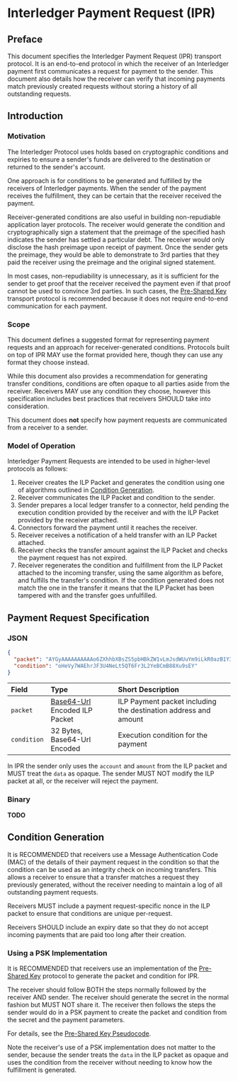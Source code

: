# Interledger Payment Request (IPR)

## Preface

This document specifies the Interledger Payment Request (IPR) transport protocol. It is an end-to-end protocol in which the receiver of an Interledger payment first communicates a request for payment to the sender. This document also details how the receiver can verify that incoming payments match previously created requests without storing a history of all outstanding requests.

## Introduction

### Motivation

The Interledger Protocol uses holds based on cryptographic conditions and expiries to ensure a sender's funds are delivered to the destination or returned to the sender's account.

One approach is for conditions to be generated and fulfilled by the receivers of Interledger payments. When the sender of the payment receives the fulfillment, they can be certain that the receiver received the payment.

Receiver-generated conditions are also useful in building non-repudiable application layer protocols. The receiver would generate the condition and cryptographically sign a statement that the preimage of the specified hash indicates the sender has settled a particular debt. The receiver would only disclose the hash preimage upon receipt of payment. Once the sender gets the preimage, they would be able to demonstrate to 3rd parties that they paid the receiver using the preimage and the original signed statement.

In most cases, non-repudiability is unnecessary, as it is sufficient for the sender to get proof that the receiver received the payment even if that proof cannot be used to convince 3rd parties. In such cases, the [Pre-Shared Key](../0016-pre-shared-key/0016-pre-shared-key.md) transport protocol is recommended because it does not require end-to-end communication for each payment.

### Scope

This document defines a suggested format for representing payment requests and an approach for receiver-generated conditions. Protocols built on top of IPR MAY use the format provided here, though they can use any format they choose instead.

While this document also provides a recommendation for generating transfer conditions, conditions are often opaque to all parties aside from the receiver. Receivers MAY use any condition they choose, however this specification includes best practices that receivers SHOULD take into consideration.

This document does **not** specify how payment requests are communicated from a receiver to a sender.

### Model of Operation

Interledger Payment Requests are intended to be used in higher-level protocols as follows:

1. Receiver creates the ILP Packet and generates the condition using one of algorithms outlined in [Condition Generation](#condition-generation).
2. Receiver communicates the ILP Packet and condition to the sender.
3. Sender prepares a local ledger transfer to a connector, held pending the execution condition provided by the receiver and with the ILP Packet provided by the receiver attached.
4. Connectors forward the payment until it reaches the receiver.
5. Receiver receives a notification of a held transfer with an ILP Packet attached.
6. Receiver checks the transfer amount against the ILP Packet and checks the payment request has not expired.
7. Receiver regenerates the condition and fulfillment from the ILP Packet attached to the incoming transfer, using the same algorithm as before, and fulfills the transfer's condition. If the condition generated does not match the one in the transfer it means that the ILP Packet has been tampered with and the transfer goes unfulfilled.

## Payment Request Specification

### JSON

```json
{
  "packet": "AYGyAAAAAAAAAAo6ZXhhbXBsZS5pbHBkZW1vLmJsdWUuYm9iLkR0azB1Y3U4OHFJQm1iRFEwelhxa2lkTWZhOHRQakJZUW1QU0svMS4wCk5vbmNlOiBvdHotT25NbThURHo3NThGYWY4cXRRCkVuY3J5cHRpb246IGFlcy0yNTYtZ2NtIEdFRUR0MXk4NmlkSVFMa2xWbnpiRWcKCuXPle38YB02KVAHPtVNqRgP7Ok6D-QRAA",
  "condition": "oHeVy7WAEhrJF3U4NeLt5QT6Fr3L2YeBCmB88Xu9sEY"
}
```

| Field | Type | Short Description |
|:--|:--|:--|
| `packet` | [Base64-Url](https://en.wikipedia.org/wiki/Base64#URL_applications) Encoded ILP Packet | ILP Payment packet including the destination address and amount |
| `condition` | 32 Bytes, Base64-Url Encoded | Execution condition for the payment |

In IPR the sender only uses the `account` and `amount` from the ILP packet and MUST treat the `data` as opaque. The sender MUST NOT modify the ILP packet at all, or the receiver will reject the payment.

### Binary

**TODO**

## Condition Generation

It is RECOMMENDED that receivers use a Message Authentication Code (MAC) of the details of their payment request in the condition so that the condition can be used as an integrity check on incoming transfers. This allows a receiver to ensure that a transfer matches a request they previously generated, without the receiver needing to maintain a log of all outstanding payment requests.

Receivers MUST include a payment request-specific nonce in the ILP packet to ensure that conditions are unique per-request.

Receivers SHOULD include an expiry date so that they do not accept incoming payments that are paid too long after their creation.

### Using a PSK Implementation

It is RECOMMENDED that receivers use an implementation of the [Pre-Shared Key](../0016-pre-shared-key/0016-pre-shared-key.md) protocol to generate the packet and condition for IPR.

The receiver should follow BOTH the steps normally followed by the receiver AND sender. The receiver should generate the secret in the normal fashion but MUST NOT share it. The receiver then follows the steps the sender would do in a PSK payment to create the packet and condition from the secret and the payment parameters.

For details, see the [Pre-Shared Key Pseudocode](../0016-pre-shared-key/0016-pre-shared-key.md#pseudocode).

Note the receiver's use of a PSK implementation does not matter to the sender, because the sender treats the `data` in the ILP packet as opaque and uses the condition from the receiver without needing to know how the fulfillment is generated.

